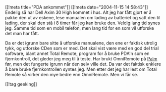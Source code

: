 [[!meta  title="PDA ankommet"]]
[[!meta  date="2004-11-15 14:58:43"]]
Endelig så har Dell Axim 30 High kommet i hus. Alt jeg har fått gjort er å pakke den ut av eskene, lese manualen om lading av batteriet og satt den til lading, der skal den stå i 8 timer får jeg kan bruke den. Veldig lang tid synes jeg. Samme tid som en mobil telefon, men lang tid for en som vil utforske det man har fått.

Da er det igrunn bare sitte å utforske manualene, den ene er faktisk utrolig tykk, og utforske CDen som er med. Det skal vist være med en god del trial software, blant annet Total Remote, program for å bruke PDA'n som en fjernkontroll, det gleder jeg meg til å teste. Har brukt OmniRemote på <a href="http://www.palmone.com">Palm</a> før, men det fungerte igrunn når den selv ville det. Da var det faktisk enklere å bare bruke fjernkontrollen syntes jeg. Men etter det jeg har lest om Total Remote så virker den mye bedre enn OmniRemote. Men vi får se.

[[!tag  geeking]]
